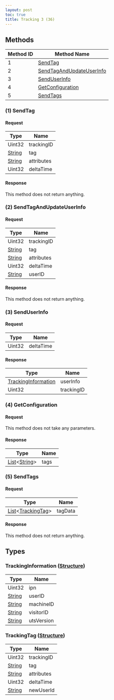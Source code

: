 ```yaml
---
layout: post
toc: true
title: Tracking 3 (36)
---
```


## Methods

| Method ID | Method Name                                             |
| --------- | ------------------------------------------------------- |
| 1         | [SendTag](#1-sendtag)                                   |
| 2         | [SendTagAndUpdateUserInfo](#2-sendtagandupdateuserinfo) |
| 3         | [SendUserInfo](#3-senduserinfo)                         |
| 4         | [GetConfiguration](#4-getconfiguration)                 |
| 5         | [SendTags](#5-sendtags)                                 |

### (1) SendTag
#### Request

| Type     | Name       |
| -------- | ---------- |
| Uint32   | trackingID |
| [String] | tag        |
| [String] | attributes |
| Uint32   | deltaTime  |

#### Response
This method does not return anything.

### (2) SendTagAndUpdateUserInfo
#### Request

| Type     | Name       |
| -------- | ---------- |
| Uint32   | trackingID |
| [String] | tag        |
| [String] | attributes |
| Uint32   | deltaTime  |
| [String] | userID     |

#### Response
This method does not return anything.

### (3) SendUserInfo
#### Request

| Type   | Name      |
| ------ | --------- |
| Uint32 | deltaTime |

#### Response

| Type                  | Name       |
| --------------------- | ---------- |
| [TrackingInformation] | userInfo   |
| Uint32                | trackingID |

### (4) GetConfiguration
#### Request
This method does not take any parameters.

#### Response

| Type                   | Name |
| ---------------------- | ---- |
| [List]&lt;[String]&gt; | tags |

### (5) SendTags
#### Request

| Type                        | Name    |
| --------------------------- | ------- |
| [List]&lt;[TrackingTag]&gt; | tagData |

#### Response
This method does not return anything.

## Types
### TrackingInformation ([Structure])

| Type     | Name       |
| -------- | ---------- |
| Uint32   | ipn        |
| [String] | userID     |
| [String] | machineID  |
| [String] | visitorID  |
| [String] | utsVersion |

### TrackingTag ([Structure])

| Type     | Name       |
| -------- | ---------- |
| Uint32   | trackingID |
| [String] | tag        |
| [String] | attributes |
| Uint32   | deltaTime  |
| [String] | newUserId  |

[Result]: /docs/nex/types#result
[String]: /docs/nex/types#string
[Buffer]: /docs/nex/types#buffer
[qBuffer]: /docs/nex/types#qbuffer
[List]: /docs/nex/types#list
[Map]: /docs/nex/types#map
[DateTime]: /docs/nex/types#date-time
[Structure]: /docs/nex/types#structure
[Data]: /docs/nex/types#any-data-holder
[Variant]: /docs/nex/types#variant

[TrackingInformation]: #trackinginformation-structure
[TrackingTag]: #trackingtag-structure
